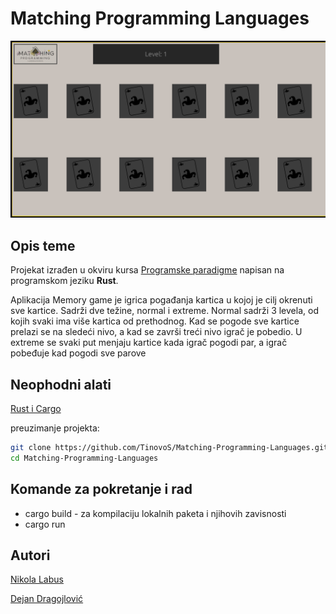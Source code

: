 # Matching Programming Languages

![plot](/resources/Normal_lvl1.png)

## Opis teme
Projekat izrađen u okviru kursa [Programske paradigme](http://www.programskijezici.matf.bg.ac.rs/ProgramskeParadigmeI.html) napisan na programskom jeziku **Rust**.

Aplikacija Memory game je igrica pogađanja kartica u kojoj je cilj okrenuti sve kartice.
Sadrži dve težine, normal i extreme. Normal sadrži 3 levela, od kojih svaki ima više kartica od prethodnog.
Kad se pogode sve kartice prelazi se na sledeći nivo, a kad se završi treći nivo igrač je pobedio.
U extreme se svaki put menjaju kartice kada igrač pogodi par, a igrač pobeđuje kad pogodi sve parove 
## Neophodni alati
 [Rust i Cargo](https://doc.rust-lang.org/cargo/getting-started/installation.html)
 
 
 preuzimanje projekta:
 ```bash
 git clone https://github.com/TinovoS/Matching-Programming-Languages.git
 cd Matching-Programming-Languages
 ```

## Komande za pokretanje i rad
*   cargo build - za kompilaciju lokalnih paketa i njihovih zavisnosti
*   cargo run


## Autori
[Nikola Labus](https://github.com/TinovoS)

[Dejan Dragojlović](https://github.com/Dejan43)
